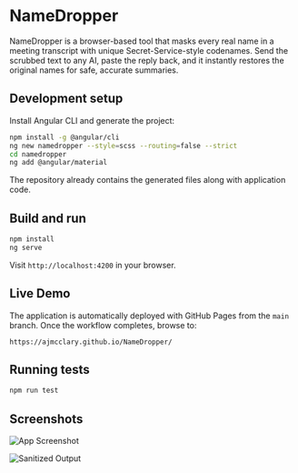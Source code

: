 # NameDropper

NameDropper is a browser-based tool that masks every real name in a meeting transcript with unique Secret-Service-style codenames. Send the scrubbed text to any AI, paste the reply back, and it instantly restores the original names for safe, accurate summaries.

## Development setup

Install Angular CLI and generate the project:

```bash
npm install -g @angular/cli
ng new namedropper --style=scss --routing=false --strict
cd namedropper
ng add @angular/material
```

The repository already contains the generated files along with application code.

## Build and run

```bash
npm install
ng serve
```

Visit `http://localhost:4200` in your browser.

## Live Demo

The application is automatically deployed with GitHub Pages from the `main` branch.
Once the workflow completes, browse to:

```
https://ajmcclary.github.io/NameDropper/
```

## Running tests

```bash
npm run test
```

## Screenshots

![App Screenshot](docs/screenshot1.gif)

![Sanitized Output](docs/screenshot2.gif)
